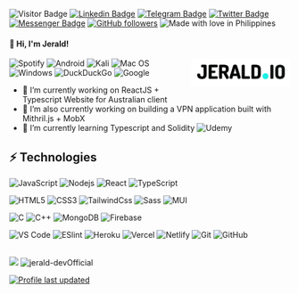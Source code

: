 ![Visitor Badge](https://visitor-badge.laobi.icu/badge?page_id=jerald-devOfficial.jerald-devOfficial)
[![Linkedin Badge](https://img.shields.io/badge/-Jerald%20Baroro-blue?style=social&logo=Linkedin&logoColor=blue&link=https://www.linkedin.com/in/jerald-baroro-562aab20a/)](https://www.linkedin.com/in/jerald-baroro-562aab20a/)
[![Telegram Badge](https://img.shields.io/badge/-@spaue64-0088CC?style=flat&logo=Telegram&logoColor=white)](https://t.me/@spaue64 "Contact on Telegram")
[![Twitter Badge](https://img.shields.io/badge/-@spaueOfficial-00acee?style=flat&logo=Twitter&logoColor=white)](https://twitter.com/intent/follow?screen_name=spaueOfficial "Follow on Twitter")
[![Messenger Badge](https://img.shields.io/badge/-Messenger-0078FF?style=flat&logo=Messenger&logoColor=white)](https://m.me/spaueOfficial "Connect on Facebook")
[![GitHub followers](https://img.shields.io/github/followers/jerald-devOfficial?label=Follow&style=social)](https://github.comjerald-devOfficial/?tab=follow)
![Made with love in Philippines](https://madewithlove.now.sh/ph?heart=true&colorA=%23de172b&colorB=%23124bce)

<h4 align="left">👋 Hi, I'm Jerald!</h4>
<img align="right" src="jerald_io.png" alt="JERALD.IO Logo" height="50px"/>

![Spotify](https://img.shields.io/badge/Spotify-1ED760?style=flat-square&logo=spotify&logoColor=white)
![Android](https://img.shields.io/badge/Android-3DDC84?style=flat-square&logo=android&logoColor=white)
![Kali](https://img.shields.io/badge/Kali-268BEE?style=flat-square&logo=kalilinux&logoColor=white)
![Mac OS](https://img.shields.io/badge/mac%20os-000000?style=flat-square&logo=macos&logoColor=F0F0F0)
![Windows](https://img.shields.io/badge/Windows-0078D6?style=flat-square&logo=windows&logoColor=white)
![DuckDuckGo](https://img.shields.io/badge/DuckDuckGo-DE5833?style=flat-square&logo=DuckDuckGo&logoColor=white)
![Google](https://img.shields.io/badge/google-4285F4?style=flat-square&logo=google&logoColor=white)

- 🔭 I’m currently working on ReactJS + Typescript Website for Australian client
- 🔭 I’m also currently working on building a VPN application built with Mithril.js + MobX
- 🌱 I’m currently learning Typescript and Solidity ![Udemy](https://img.shields.io/badge/Udemy-A435F0?style=flat-square&logo=Udemy&logoColor=white)

## ⚡ Technologies

![JavaScript](https://img.shields.io/badge/javascript-%23323330.svg?style=flat-square&logo=javascript&logoColor=%23F7DF1E)
![Nodejs](https://img.shields.io/badge/-Nodejs-black?style=flat-square&logo=Node.js)
![React](https://img.shields.io/badge/-React-black?style=flat-square&logo=react)
![TypeScript](https://img.shields.io/badge/-Typescript-1572B6?style=flat-square&logo=typescript&logoColor=white)

![HTML5](https://img.shields.io/badge/-HTML5-E34F26?style=flat-square&logo=html5&logoColor=white)
![CSS3](https://img.shields.io/badge/-CSS3-1572B6?style=flat-square&logo=css3)
![TailwindCss](https://img.shields.io/badge/-TailwindCss-%231a202c?style=flat-square&logo=tailwind-css)
![Sass](https://img.shields.io/badge/-Sass-%23CC6699?style=flat-square&logo=sass&logoColor=ffffff)
![MUI](https://img.shields.io/badge/MUI-1572B6?style=flat-square&logo=mui&logoColor=white)

![C](https://img.shields.io/badge/c-1572B6?style=flat-square&logo=c&logoColor=white)
![C++](https://img.shields.io/badge/c++-1572B6?style=flat-square&logo=c%2B%2B&logoColor=white)
![MongoDB](https://img.shields.io/badge/-MongoDB-black?style=flat-square&logo=mongodb)
![Firebase](https://img.shields.io/badge/-Firebase-black?style=flat-square&logo=firebase)

![VS Code](https://img.shields.io/badge/-VSCode-%23007ACC?style=flat-square&logo=visual-studio-code)
![ESlint](https://img.shields.io/badge/-ESLint-%234B32C3?style=flat-square&logo=eslint)
![Heroku](https://img.shields.io/badge/-Heroku-430098?style=flat-square&logo=heroku)
![Vercel](https://img.shields.io/badge/vercel-%23000000.svg?style=flat-square&logo=vercel&logoColor=white)
![Netlify](https://img.shields.io/badge/-Netlify-%2300C7B7?style=flat-square&logo=netlify&logoColor=ffffff)
![Git](https://img.shields.io/badge/-Git-black?style=flat-square&logo=git)
![GitHub](https://img.shields.io/badge/-GitHub-181717?style=flat-square&logo=github)

<br>
<img src="https://github-readme-stats.vercel.app/api/top-langs/?username=jerald-devOfficial&layout=compact" />
<img src="https://github-readme-stats.vercel.app/api?username=jerald-devOfficial&show_icons=true&theme=gotham" alt="jerald-devOfficial" />

[![Profile last updated](https://img.shields.io/github/last-commit/jerald-devOfficial/jerald-devOfficial?label=Last%20updated&style=flat)](https://github.com/jerald-devOfficial/jerald-devOfficial/commits)

<!---
jerald-devOfficial/jerald-devOfficial is a ✨ special ✨ repository because its `README.md` (this file) appears on your GitHub profile.
You can click the Preview link to take a look at your changes.
--->
